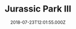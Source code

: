 ---
title: "Jurassic Park III"
year: 2001
date: 2018-07-23T12:01:55.000Z
permalink: /almanac/movies/2018-07-23-jurassic-park-iii/index.html
rating: 3
---